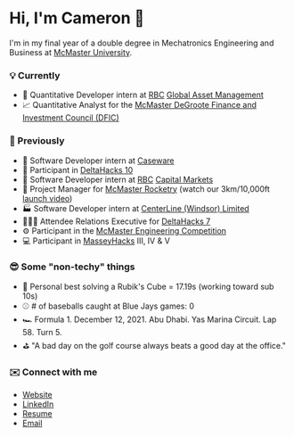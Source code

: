 # Hi, I'm Cameron 👋

I'm in my final year of a double degree in Mechatronics Engineering and Business at [McMaster University](https://www.mcmaster.ca/).

### 💡 Currently

- 🔢 Quantitative Developer intern at [RBC](https://www.rbc.com/about-rbc.html) [Global Asset Management](https://www.rbcgam.com/en/ca/)
- 📈 Quantitative Analyst for the [McMaster DeGroote Finance and Investment Council (DFIC)](https://www.degrootefinance.ca/quant-group)

### 🔄 Previously

- 🧾 Software Developer intern at [Caseware](https://www.caseware.com/ca)
- 🤖 Participant in [DeltaHacks 10](https://deltahacks.com/)
- 🏦 Software Developer intern at [RBC](https://www.rbc.com/about-rbc.html) [Capital Markets](https://www.rbccm.com/en/)
- 🚀 Project Manager for [McMaster Rocketry](https://www.macrocketry.ca/) (watch our 3km/10,000ft [launch video](https://www.youtube.com/watch?v=4lxF2DUAMRA))
- 🏭 Software Developer intern at [CenterLine (Windsor) Limited](https://www.cntrline.com/)
- 🧑🏼‍💻 Attendee Relations Executive for [DeltaHacks 7](https://deltahacks.com/)
- ⚙️ Participant in the [McMaster Engineering Competition](https://macengcomp.weebly.com/)
- 💻 Participant in [MasseyHacks](https://masseyhacks.ca/) III, IV & V

### 😎 Some "non-techy" things

- 🧩 Personal best solving a Rubik's Cube = 17.19s (working toward sub 10s)
- ⚾️ # of baseballs caught at Blue Jays games: 0
- 🏎 Formula 1. December 12, 2021. Abu Dhabi. Yas Marina Circuit. Lap 58. Turn 5.
- ⛳️ "A bad day on the golf course always beats a good day at the office."

### ✉️ Connect with me

- [Website](https://cameronbeneteau.github.io/)
- [LinkedIn](https://www.linkedin.com/in/cameronbeneteau/)
- [Resume](https://cameronbeneteau.github.io/Cameron_Beneteau_resume.pdf)
- [Email](mailto:beneteac@mcmaster.ca)

